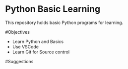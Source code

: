 # Python Basic Learning

This repository holds basic Python programs for learning.

#Objectives

- Learn Python and Basics
- Use VSCode 
- Learn Git for Source control

#Suggestions
